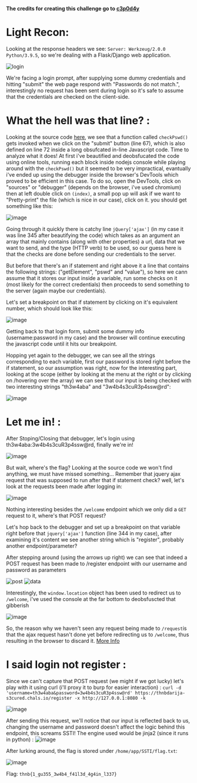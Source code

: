 **The credits for creating this challenge go to [c3p0d4y](https://twitter.com/c3p01337)**
# Light Recon:
Looking at the response headers we see: `Server: Werkzeug/2.0.0 Python/3.9.5`, so we're dealing with a Flask/Django web application.

![login](https://user-images.githubusercontent.com/92731777/163890788-47cea03d-0876-4876-8c9e-16e847334f72.png)

We're facing a login prompt, after supplying some dummy credentials and hitting "submit" the web page respond with "Passwords do not match.", interestingly no request has been sent during login so it's safe to assume that the credentials are checked on the client-side.

# What the hell was that line? :

Looking at the source code [here](./index.html), we see that a function called `checkPswd()` gets invoked when we click on the "submit" button (line 67), which is also defined on line 72 inside a long obsufcated in-line Javascript code. Time to analyze what it does!
At first i've beautified and deobsfucated the code using online tools, running each block inside nodejs console while playing around with the `checkPswd()` but it seemed to be very impractical, evantually i've ended up using the debugger inside the browser's DevTools which proved to be efficient in this case.
To do so, open the DevTools, click on "sources" or "debugger" (depends on the browser, i've used chromium) then at left double click on `(index)`, a small pop up will ask if we want to "Pretty-print" the file (which is nice in our case), click on it. you should get something like this:

![image](https://user-images.githubusercontent.com/92731777/163889248-8369af48-78c8-4d15-a0a6-7b503df0f0df.png)

Going through it quickly there is catchy line `jQuery['ajax']` (in my case it was line 345 after beautifying the code) which takes as an argument an array that mainly contains (along with other properties) a url, data that we want to send, and the type (HTTP verb) to be used, so our guess here is that the checks are done before sending our credentials to the server.

But before that there's an if statement and right above it a line that contains the following strings: ("getElement", "pswd" and "value"), so here we cann assume that it stores our input inside a variable, run some checks on it (most likely for the correct credentials) then proceeds to send something to the server (again maybe our credentials).

Let's set a breakpoint on that if statement by clicking on it's equivalent number, which should look like this:

![image](https://user-images.githubusercontent.com/92731777/163889328-262923bd-ee69-4bfa-bd42-446dc4482a1e.png)

Getting back to that login form, submit some dummy info (username:password in my case) and the browser will continue executing the javascript code until it hits our breakpoint.

Hopping yet again to the debugger, we can see all the strings corresponding to each variable, first our password is stored right before the if statement, so our assumption was right, now for the interesting part, looking at the scope (either by looking at the menu at the right or by clicking on /hovering over the array) we can see that our input is being checked with two interesting strings "th3w4aba" and "3w4b4s3cuR3p4ssw@rd":

![image](https://user-images.githubusercontent.com/92731777/163889346-030ff4d2-2e1e-43e2-8df2-5b10a4b8b434.png)

# Let me in! : 
After Stoping/Closing that debugger, let's login using th3w4aba:3w4b4s3cuR3p4ssw@rd, finally we're in!

![image](https://user-images.githubusercontent.com/92731777/163890863-1650810c-a02c-4010-abf5-2558012ec519.png)

But wait, where's the flag? 
Looking at the source code we won't find anything, we must have missed something...
Remember that jquery ajax request that was supposed to run after that if statement check? well, let's look at the requests been made after logging in:

![image](https://user-images.githubusercontent.com/92731777/163889580-e353723f-efbd-4b4a-b13c-fb38fae66b3c.png)

Nothing interesting besides the `/welcome` endpoint which we only did a `GET` request to it, where's that POST request?

Let's hop back to the debugger and set up a breakpoint on that variable right before that `jquery['ajax']` function (line 344 in my case), after examining it's content we see another string which is "register", probably another endpoint/parameter?

After stepping around (using the arrows up right) we can see that indeed a POST request has been made to /register endpoint with our username and password as parameters

![post](https://user-images.githubusercontent.com/92731777/163891343-db8075be-5e98-4c70-bb3e-d053d63bf0a6.png)
![data](https://user-images.githubusercontent.com/92731777/163891356-d227faff-eac3-4c9a-99ea-1b78cd5deb0f.png)


Interestingly, the `window.location` object has been used to redirect us to `/welcome`, i've used the console at the far bottom to deobsfuscted that gibberish

![image](https://user-images.githubusercontent.com/92731777/163889653-dc745e0c-3f52-4e07-a17c-5289ecfb8a80.png)

So, the reason why we haven't seen any request being made to `/request`is that the ajax request hasn't done yet before redirecting us to `/welcome`, thus resulting in the browser to discard it. [More Info](https://stackoverflow.com/questions/16961896/ajax-call-and-window-location) 
# I said login not register :
Since we can't capture that POST request (we might if we got lucky) let's play with it using curl (i'll proxy it to burp for easier interaction) : `curl -d 'username=th3w4aba&password=3w4b4s3cuR3p4ssw@rd' https://thnbdarija-s3cured.chals.io/register -x http://127.0.0.1:8080 -k`

![image](https://user-images.githubusercontent.com/92731777/163889730-3a3ce0be-e4e6-436f-9cf9-37532ddce197.png)


After sending this request, we'll notice that our input is reflected back to us, changing the username and password doesn't affect the logic behind this endpoint, this screams SSTI!
The engine used would be jinja2 (since it runs in python) :
![image](https://user-images.githubusercontent.com/92731777/163889738-04ce5259-94a1-4d95-bfd1-6910d2ceace5.png)

After lurking around, the flag is stored under `/home/app/SSTI/flag.txt`:

![image](https://user-images.githubusercontent.com/92731777/163889761-57d8b2d6-bfae-4ce8-b839-2ecbe529da0e.png)

Flag: `thnb{1_gu355_3w4b4_f41l3d_4g4in_l337}`


